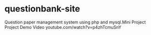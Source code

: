 # questionbank-site
Question paper management system using php and mysql.Mini Project
Project Demo Video youtube.com/watch?v=p4zhTcmuSnY
